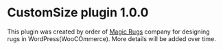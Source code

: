# CustomSize plugin 1.0.0
This plugin was created by order of <a href="magicrugs.com">Magic Rugs</a> company for designing rugs in WordPress(WooCOmmerce).
More details will be added over time.
